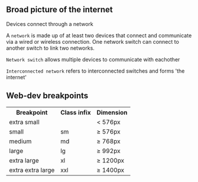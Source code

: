 
## Broad picture of the internet

Devices connect through a network

A `network` is made up of at least two devices that connect and communicate via a wired or wireless connection. One network switch can connect to another switch to link two networks.

`Network switch` allows multiple devices to communicate with eachother

`Interconnected network` refers to interconnected switches and forms 'the internet'

## Web-dev breakpoints
<table>
    <tr>
        <th>Breakpoint</th>
        <th>Class infix</th>
        <th>Dimension</th>
    </tr>
    <tr>
        <td>
        extra small
        </td>
        <td>
        </td>
        <td>< 576px
        </td>
    </tr>
    <tr>
        <td>
        small
        </td>
        <td>sm
        </td>
        <td>&#8805 576px
        </td>
    </tr>
    <tr>
        <td>
        medium
        </td>
        <td>md
        </td>
        <td>&#8805 768px
        </td>
    </tr>
    <tr>
        <td>
        large
        </td>
        <td>lg
        </td>
        <td>&#8805 992px
        </td>
    </tr>
    <tr>
        <td>
        extra large
        </td>
        <td>xl
        </td>
        <td>&#8805 1200px
        </td>
    </tr>
    <tr>
        <td>
        extra extra large
        </td>
        <td>xxl
        </td>
        <td>&#8805 1400px
        </td>
    </tr>
</table>




